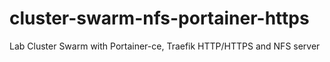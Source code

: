 # cluster-swarm-nfs-portainer-https
Lab Cluster Swarm with Portainer-ce, Traefik HTTP/HTTPS and NFS server